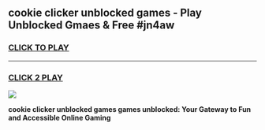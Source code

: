 
## cookie clicker unblocked games - Play Unblocked Gmaes & Free #jn4aw
<h3>
<a href="https://premium.freeplayer.one?title=cookie_clicker_unblocked_games&ref=03M">CLICK TO PLAY</a></h3>
<hr>

<h3>
<a href="https://premium.freeplayer.one?title=cookie_clicker_unblocked_games&ref=03M">CLICK 2 PLAY</a>
  
</h3>

<a href="https://premium.freeplayer.one?title=cookie_clicker_unblocked_games&ref=03M"><img src="https://clearcache.store/games.png"></a>


**cookie clicker unblocked games games unblocked: Your Gateway to Fun and Accessible Online Gaming**
